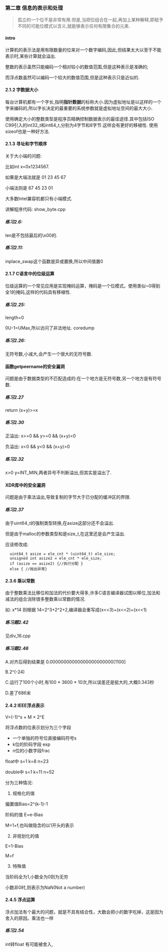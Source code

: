 ### 第二章 信息的表示和处理



> 孤立的一个位不是非常有用.但是,当把位组合在一起,再加上某种解释,即赋予不同的可能位模式以含义,就能够表示任何有限集合的元素.

#### intro

计算机的表示法是用有限数量的位来对一个数字编码,因此,但结果太大以至于不能表示时,某些计算就会溢出.

整数的表示虽然只能编码一个相对较小的数值范围,但是这种表示是准确的;

而浮点数虽然可以编码一个较大的数值范围,但是这种表示只是近似的.

#### 2.1.2 字数据大小

每台计算机都有一个字长,指明**指针数据**的标称大小.因为虚拟地址是以这样的一个字来编码的,所以字长决定的最重要的系统参数就是虚拟地址空间的最大大小.

使用确定大小的整数类型是程序员精确控制数据表示的最佳途径.其中包括ISO C99引入的int32_t和int64_t,分别为4字节和8字节.这样会有更好的移植性. 使用sizeof也是一种好方法.

#### 2.1.3 寻址和字节顺序

关于大小端的问题:

比如int x=0x1234567.

如果是大端法就是 01 23 45 67

小端法则是 67 45 23 01

大多数Intel兼容机都只有小端模式.

讲解程序代码: show_byte.cpp

##### 练习2.6:

len是不包括最后的\x00的.

##### 练习2.11:

inplace_swap这个函数是异或置换,所以中间值置0

#### 2.1.7 C语言中的位级运算

位级运算的一个常见应用是实现掩码运算，掩码是一个位模式。使用类似~0得到全1的掩码,这样的代码具有移植性.

##### 练习2.25:

length=0

0U-1=UMax,所以访问了非法地址. coredump

##### 练习2.26:

无符号数,小减大,会产生一个很大的无符号数.

#### 函数getpeername的安全漏洞

问题是由于数据类型的不匹配造成的:在一个地方是无符号数,另一个地方是有符号数.

##### 练习2.27

return (x+y)>=x 

##### 练习2.30

正溢出: x>=0 && y>=0 && (x+y)<0

负溢出: x<0 && y<0 && (x+y)>0

##### 练习2.32

x>0 y=INT_MIN,两者异号不判断溢出,但其实是溢出了.

#### XDR库中的安全漏洞

问题是由于乘法溢出,导致复制的字节大于已分配的缓冲区的界限.

##### 练习2.37

由于uint64_t的强制类型转换,在asize这部分还不会溢出.

但是由于malloc的参数类型和是size_t,在这里还是会产生溢出.

应该修改成:

      uint64_t asize = ele_cnt * (uint64_t) ele_size;
      unsigned int asize2 = ele_cnt * ele_size;
      if (asize == asize2) {//执行分配 }
      else { //抛出异常}
#### 2.3.6 乘以常数

由于整数乘法比移位和加法的代价要大得多,许多C语言编译器试图以移位,加法和减法的组合消除很多整数乘以常数的情况.

如: x*14 则根据 14=2^3+2^2+2,编译器会重写成(x<<3)+(x<<2)+(x<<1)

##### 练习题2.42

见div_16.cpp

##### 练习题2.46

A.对齐后得到结果是 0.00000000000000000000000[1100]

B.2^(-24)

C.运行了100个小时,有100 * 3600 * 10次,所以误差还是挺大的,大概0.343秒

D.差了686米

#### 2.4.2 IEEE浮点表示

V=(-1)^s × M × 2^E

将浮点数的位表示划分为三个字段

* 一个单独的符号位直接编码符号s
* k位的阶码字段 exp
* n位的小数字段frac

float中 s=1 k=8 n=23 

double中 s=1 k=11 n=52

分为三种情况:

1. 规格化的值

偏置值Bias=2^(k-1)-1

阶码的值 E=e-Bias

M=1+f,也叫做隐含的以1开头的表示

2. 非规划化的值

E=1-Bias

M=f

3. 特殊值

当阶码全为1,小数全为0则为无穷

小数非0时,则表示为NaN(Not a number)

#### 2.4.5 浮点运算

浮点加法有个最大的问题，就是不具有结合性，大数会把小的数字吃掉，这是因为舍入的原因。乘法也一样

##### 练习2.54

int转float 有可能被舍入,

